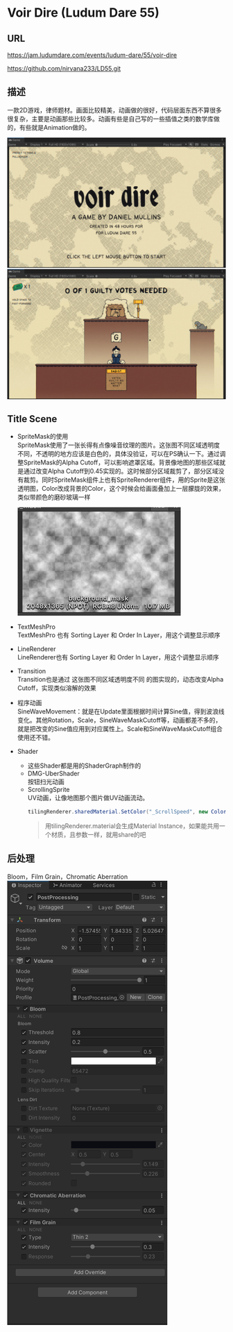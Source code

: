 # Voir Dire (Ludum Dare 55)

## URL
https://jam.ludumdare.com/events/ludum-dare/55/voir-dire

https://github.com/nirvana233/LD55.git

## 描述
一款2D游戏，律师题材。画面比较精美，动画做的很好，代码层面东西不算很多很复杂，主要是动画那些比较多。动画有些是自己写的一些插值之类的数学库做的，有些就是Animation做的。

![](Clip_20241012_152645.png)
![](Clip_20241012_151055.png)

## Title Scene
- SpriteMask的使用  
SpriteMask使用了一张长得有点像噪音纹理的图片。这张图不同区域透明度不同，不透明的地方应该是白色的，具体没验证，可以在PS确认一下。通过调整SpriteMask的Alpha Cutoff，可以影响遮罩区域。背景像地图的那些区域就是通过改变Alpha Cutoff到0.45实现的。这时候部分区域裁剪了，部分区域没有裁剪。同时SpriteMask组件上也有SpriteRenderer组件，用的Sprite是这张透明图，Color改成背景的Color，这个时候会给画面叠加上一层朦胧的效果，类似带颜色的磨砂玻璃一样

    ![](Clip_20241012_145045.png)

- TextMeshPro  
TextMeshPro 也有 Sorting Layer 和 Order In Layer，用这个调整显示顺序

- LineRenderer  
LineRenderer也有 Sorting Layer 和 Order In Layer，用这个调整显示顺序

- Transition  
Transition也是通过 这张图不同区域透明度不同 的图实现的，动态改变Alpha Cutoff，实现类似溶解的效果

- 程序动画  
    SineWaveMovement：就是在Update里面根据时间计算Sine值，得到波浪线变化。其他Rotation，Scale，SineWaveMaskCutoff等，动画都差不多的，就是把改变的Sine值应用到对应属性上。Scale和SineWaveMaskCutoff组合使用还不错。

- Shader  
    - 这些Shader都是用的ShaderGraph制作的
    - DMG-UberShader  
	    按钮扫光动画
    - ScrollingSprite  
    UV动画，让像地图那个图片做UV动画流动。
        ```csharp
        tilingRenderer.sharedMaterial.SetColor("_ScrollSpeed", new Color(scrollSpeed.x,scrollSpeed.y, 0f,0f));
        ```
        > 用tilingRenderer.material会生成Material Instance，如果能共用一个材质，且参数一样，就用share的吧


## 后处理
Bloom，Film Grain，Chromatic Aberration  
![](Clip_20241012_150807.png)
